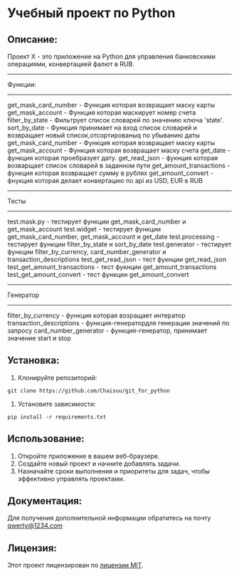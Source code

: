 # Учебный проект по Python

## Описание:

Проект X - это приложение на Python для управления банковскими операциями, конвертацией фалют в RUB.
***
Функции:
***
get_mask_card_number - Функция которая возвращает маску карты
get_mask_account - Функция которая маскирует номер счета
filter_by_state - Фильтрует список словарей по значению ключа 'state'.
sort_by_date - Функция принимает на вход список словарей и возвращает новый список,отсортированыq по убыванию даты
get_mask_card_number - Функция которая возвращает маску карты
get_mask_account - Функция которая возвращает маску счета
get_date - функция которая проебразует дату.
get_read_json - фукнция которая возварщает список словарей в заданном пути
get_amount_transactions - функция которая возвращает сумму в рублях
get_amount_convert -  фнукция которая делает конвертацию по api из USD, EUR в RUB
*** 
Тесты
***
test.mask.py - тестирует функции get_mask_card_number и get_mask_account
test.widget - тестирует функции get_mask_card_number, get_mask_account  и get_date
test.processing - тестирует функции filter_by_state и sort_by_date
test.generator - тестирует функции filter_by_currency, card_number_generator и transaction_descriptions
test_get_read_json - тест фукнции  get_read_json
test_get_amount_transactions - тест фукнции get_amount_transactions
test_get_amount_convert - тест функции get_amount_convert
***
Генератор
***
filter_by_currency - функция которая возращает интератор
transaction_descriptions - функция-генератордля генерации значений по запросу
card_number_generator - функция-генератор, принимает значение start и stop

## Установка:

1. Клонируйте репозиторий:
```
git clone https://github.com/Chaisuu/git_for_python
```
1. Установите зависимости:
```
pip install -r requirements.txt
```
## Использование:

1. Откройте приложение в вашем веб-браузере.
2. Создайте новый проект и начните добавлять задачи.
3. Назначайте сроки выполнения и приоритеты для задач, чтобы эффективно управлять проектами.

## Документация:

Для получения дополнительной информации обратитесь на почту qwerty@1234.com

## Лицензия:

Этот проект лицензирован по [лицензии MIT](LICENSE).
